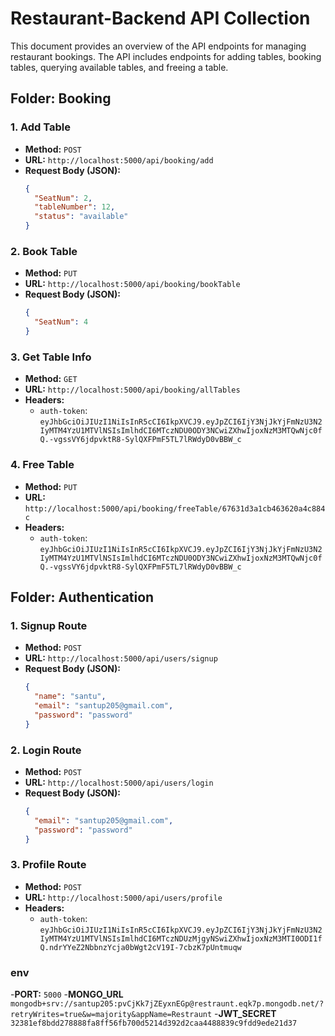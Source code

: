 # Restaurant-Backend API Collection

This document provides an overview of the API endpoints for managing restaurant bookings. The API includes endpoints for adding tables, booking tables, querying available tables, and freeing a table.

## Folder: Booking

### 1. **Add Table**
- **Method:** `POST`
- **URL:** `http://localhost:5000/api/booking/add`
- **Request Body (JSON):**
  ```json
  {
    "SeatNum": 2,
    "tableNumber": 12,
    "status": "available"
  }
### 2. **Book Table**
- **Method:** `PUT`
- **URL:** `http://localhost:5000/api/booking/bookTable`
- **Request Body (JSON):**
  ```json
  {
    "SeatNum": 4
  }
### 3. **Get Table Info**
- **Method:** `GET`
- **URL:** `http://localhost:5000/api/booking/allTables`
- **Headers:**
  - `auth-token`: `eyJhbGciOiJIUzI1NiIsInR5cCI6IkpXVCJ9.eyJpZCI6IjY3NjJkYjFmNzU3N2IyMTM4YzU1MTVlNSIsImlhdCI6MTczNDU0ODY3NCwiZXhwIjoxNzM3MTQwNjc0fQ.-vgssVY6jdpvktR8-SylQXFPmF5TL7lRWdyD0vBBW_c`

### 4. **Free Table**
- **Method:** `PUT`
- **URL:** `http://localhost:5000/api/booking/freeTable/67631d3a1cb463620a4c884c`
- **Headers:**
  - `auth-token`: `eyJhbGciOiJIUzI1NiIsInR5cCI6IkpXVCJ9.eyJpZCI6IjY3NjJkYjFmNzU3N2IyMTM4YzU1MTVlNSIsImlhdCI6MTczNDU0ODY3NCwiZXhwIjoxNzM3MTQwNjc0fQ.-vgssVY6jdpvktR8-SylQXFPmF5TL7lRWdyD0vBBW_c`

## Folder: Authentication

### 1. **Signup Route**
- **Method:** `POST`
- **URL:** `http://localhost:5000/api/users/signup`
- **Request Body (JSON):**
  ```json
  {
    "name": "santu",
    "email": "santup205@gmail.com",
    "password": "password"
  }

### 2. **Login Route**
- **Method:** `POST`
- **URL:** `http://localhost:5000/api/users/login`
- **Request Body (JSON):**
  ```json
  {
    "email": "santup205@gmail.com",
    "password": "password"
  }
### 3. **Profile Route**
- **Method:** `POST`
- **URL:** `http://localhost:5000/api/users/profile`
- **Headers:**
  - `auth-token`: `eyJhbGciOiJIUzI1NiIsInR5cCI6IkpXVCJ9.eyJpZCI6IjY3NjJkYjFmNzU3N2IyMTM4YzU1MTVlNSIsImlhdCI6MTczNDUzMjgyNSwiZXhwIjoxNzM3MTI0ODI1fQ.ndrYYeZ2NbbnzYcja0bWgt2cV19I-7cbzK7pUntmuqw`

### env
-**PORT:** `5000`
-**MONGO_URL** `mongodb+srv://santup205:pvCjKk7jZEyxnEGp@restraunt.eqk7p.mongodb.net/?retryWrites=true&w=majority&appName=Restraunt`
-**JWT_SECRET** `32381ef8bdd278888fa8ff56fb700d5214d392d2caa4488839c9fdd9ede21d37`